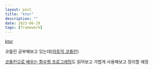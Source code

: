 ```yaml
---
layout: post
title: "ktor"
description: ""
date: 2023-06-29
tags: [framework]
---
```


<a href="https://github.com/ktorio/ktor">ktor</a> 

코틀린 공부해보고 있는데(<a href="https://www.yes24.com/Product/Goods/117817486">아토믹 코틀린</a>)

<a href="https://www.yes24.com/Product/Goods/84899008">코틀린으로 배우는 함수형 프로그래밍</a>도 읽어보고 가볍게 사용해보고 정리할 예정

